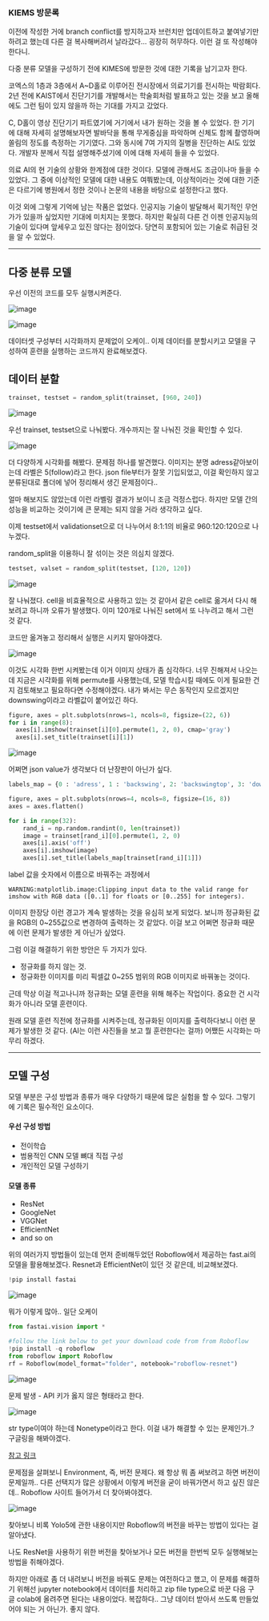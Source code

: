 ### KIEMS 방문록

이전에 작성한 거에 branch conflict를 방지하고자 브런치만 업데이트하고 붙여넣기만 하려고 했는데 다른 걸 복사해버려서 날라갔다... 굉장히 허무하다. 이런 걸 또 작성해야 한다니.

다중 분류 모델을 구성하기 전에 KIMES에 방문한 것에 대한 기록을 남기고자 한다.

코엑스의 1층과 3층에서 A~D홀로 이루어진 전시장에서 의료기기를 전시하는 박람회다. 2년 전에 KAIST에서 진단기기를 개발해서는 학술회처럼 발표하고 있는 것을 보고 올해에도 그런 팀이 있지 않을까
하는 기대를 가지고 갔었다.

C, D홀이 영상 진단기기 파트였기에 거기에서 내가 원하는 것을 볼 수 있었다. 한 기기에 대해 자세히 설명해보자면 발바닥을 통해 무게중심을 파악하며 신체도 함께 촬영하며 쏠림의 정도를 측정하는
기기였다. 그와 동시에 7여 가지의 질병을 진단하는 AI도 있었다. 개발자 분께서 직접 설명해주셨기에 이에 대해 자세히 들을 수 있었다.

의료 AI의 현 기술의 상황와 한계점에 대한 것이다. 모델에 관해서도 조금이나마 들을 수 있었다. 그 중에 이상적인 모델에 대한 내용도 여쭤봤는데, 이상적이라는 것에 대한 기준은 다르기에 병원에서
정한 것이나 논문의 내용을 바탕으로 설정한다고 했다.

이것 외에 그렇게 기억에 남는 작품은 없었다. 인공지능 기술이 발달해서 획기적인 무언가가 있을까 싶었지만 기대에 미치지는 못했다. 하지만 확실히 다른 건 이젠 인공지능의 기술이 있다며 앞세우고
있진 않다는 점이었다. 당연히 포함되어 있는 기술로 취급된 것을 알 수 있었다.

---

## 다중 분류 모델

우선 이전의 코드를 모두 실행시켜준다.

![image](https://user-images.githubusercontent.com/84713532/227820518-4adae6bc-b6c1-44ed-a964-280948e6f17e.png)

![image](https://user-images.githubusercontent.com/84713532/227820500-4197552b-6720-4217-8441-50bbe0e870b2.png)

데이터셋 구성부터 시각화까지 문제없이 오케이.. 이제 데이터를 분할시키고 모델을 구성하여 훈련을 실행하는 코드까지 완료해보겠다.


## 데이터 분할

```py
trainset, testset = random_split(trainset, [960, 240])
```

![image](https://user-images.githubusercontent.com/84713532/227823333-939a9f49-86b0-4059-9b77-690f72024994.png)

우선 trainset, testset으로 나눠봤다. 개수까지는 잘 나눠진 것을 확인할 수 있다.

![image](https://user-images.githubusercontent.com/84713532/227823385-02b91975-c4ba-4632-8fe8-026d937a7c54.png)

더 다양하게 시각화를 해봤다. 문제점 하나를 발견했다. 이미지는 분명 adress같아보이는데 라벨은 5(follow)라고 한다. json file부터가 잘못 기입되었고, 이걸 확인하지 않고 분류된대로
폴더에 넣어 정리해서 생긴 문제점이다..

얼마 해보지도 않았는데 이런 라벨링 결과가 보이니 조금 걱정스럽다. 하지만 모델 간의 성능을 비교하는 것이기에 큰 문제는 되지 않을 거라 생각하고 싶다.

이제 testset에서 validationset으로 더 나누어서 8:1:1의 비율로 960:120:120으로 나누겠다.

random_split을 이용하니 잘 섞이는 것은 의심치 않겠다.

```py
testset, valset = random_split(testset, [120, 120])
```

![image](https://user-images.githubusercontent.com/84713532/227824155-c7774f7c-0148-45f6-bfb0-0ca5b62c5a12.png)

잘 나눠졌다. cell을 비효율적으로 사용하고 있는 것 같아서 같은 cell로 옮겨서 다시 해보려고 하니까 오류가 발생했다. 이미 120개로 나눠진 set에서 또 나누려고 해서 그런 것 같다.

코드만 옮겨놓고 정리해서 실행은 시키지 말아야겠다.

![image](https://user-images.githubusercontent.com/84713532/227824469-523d79c7-8094-4d4d-92ea-38880937202b.png)

이것도 시각화 한번 시켜봤는데 이거 이미지 상태가 좀 심각하다. 너무 진해져서 나오는데 지금은 시각화를 위해 permute를 사용했는데, 모델 학습시킬 때에도 이게 필요한 건지 검토해보고 필요하다면 수정해야겠다. 내가 봐서는 무슨 동작인지 모르겠지만 downswing이라고 라벨값이 붙어있긴 하다.

```py
figure, axes = plt.subplots(nrows=1, ncols=8, figsize=(22, 6))
for i in range(8):
  axes[i].imshow(trainset[i][0].permute(1, 2, 0), cmap='gray')
  axes[i].set_title(trainset[i][1])
```

![image](https://user-images.githubusercontent.com/84713532/227824906-3f599a42-2ab2-424a-83c9-9fa23ec62605.png)

어쩌면 json value가 생각보다 더 난장판이 아닌가 싶다.

```py
labels_map = {0 : 'adress', 1 : 'backswing', 2: 'backswingtop', 3: 'downswing', 4: 'finish', 5: 'follow', 6: 'impact', 7: 'takeback'}

figure, axes = plt.subplots(nrows=4, ncols=8, figsize=(16, 8))
axes = axes.flatten()

for i in range(32):
    rand_i = np.random.randint(0, len(trainset))
    image = trainset[rand_i][0].permute(1, 2, 0)
    axes[i].axis('off')
    axes[i].imshow(image)
    axes[i].set_title(labels_map[trainset[rand_i][1]])   
```

label 값을 숫자에서 이름으로 바꿔주는 과정에서 

```
WARNING:matplotlib.image:Clipping input data to the valid range for imshow with RGB data ([0..1] for floats or [0..255] for integers).
```

이미지 한장당 이런 경고가 계속 발생하는 것을 유심히 보게 되었다. 보니까 정규화된 값을 RGB의 0~255값으로 변경하여 출력하는 것 같았다.
이걸 보고 어쩌면 정규화 때문에 이런 문제가 발생한 게 아닌가 싶었다.

그럼 이걸 해결하기 위한 방안은 두 가지가 있다.

- 정규화를 하지 않는 것.
- 정규화한 이미지를 미리 픽셀값 0~255 범위의 RGB 이미지로 바꿔놓는 것이다.

근데 막상 이걸 적고나니까 정규화는 모델 훈련을 위해 해주는 작업이다. 중요한 건 시각화가 아니라 모델 훈련이다.

원래 모델 훈련 직전에 정규화를 시켜주는데, 정규화된 이미지를 출력하다보니 이런 문제가 발생한 것 같다. (AI는 이런 사진들을 보고 뭘 훈련한다는 걸까)
어쨌든 시각화는 마무리 하겠다.

---

## 모델 구성

모델 부분은 구성 방법과 종류가 매우 다양하기 때문에 많은 실험을 할 수 있다. 그렇기에 기록은 필수적인 요소이다.

#### 우선 구성 방법

- 전이학습
- 범용적인 CNN 모델 뼈대 직접 구성
- 개인적인 모델 구성하기

#### 모델 종류

- ResNet
- GoogleNet
- VGGNet
- EfficientNet
- and so on

위의 여러가지 방법들이 있는데 먼저 준비해두었던 Roboflow에서 제공하는 fast.ai의 모델을 활용해보겠다. Resnet과 EfficientNet이 있던 것 같은데, 비교해보겠다.

```py
!pip install fastai
```

![image](https://user-images.githubusercontent.com/84713532/227827861-73d029f1-bda7-465e-b7c1-d2e1f3b1a6b9.png)

뭐가 이렇게 많아.. 일단 오케이

```py
from fastai.vision import *
```

```py
#follow the link below to get your download code from from Roboflow
!pip install -q roboflow
from roboflow import Roboflow
rf = Roboflow(model_format="folder", notebook="roboflow-resnet")
```

![image](https://user-images.githubusercontent.com/84713532/227827934-388b8075-6482-401a-8637-d13178b83cf9.png)

문제 발생 - API 키가 옳지 않은 형태라고 한다.

![image](https://user-images.githubusercontent.com/84713532/227828148-d8faf789-52fa-4fa7-b966-fa08aa45c7b3.png)

str type이여야 하는데 Nonetype이라고 한다. 이걸 내가 해결할 수 있는 문제인가..?
구글링을 해봐야겠다.

[참고 링크](https://github.com/facebookresearch/detectron2/issues/3649)

문제점을 살펴보니 Environment, 즉, 버전 문제다. 왜 항상 뭐 좀 써보려고 하면 버전이 문제일까.. 다른 선택지가 많은 상황에서 이렇게 버전을 굳이 바꿔가면서 하고 싶진 않은데..
Roboflow 사이트 들어가서 더 찾아봐야겠다.

![image](https://user-images.githubusercontent.com/84713532/227828935-66baed88-b60d-4316-accf-1e505a0f0aef.png)

찾아보니 비록 Yolo5에 관한 내용이지만 Roboflow의 버전을 바꾸는 방법이 있다는 걸 알아냈다.

나도 ResNet을 사용하기 위한 버전을 찾아보거나 모든 버전을 한번씩 모두 실행해보는 방법을 취해야겠다.

하지만 아래로 좀 더 내려보니 버전을 바꿔도 문제는 여전하다고 했고, 이 문제를 해결하기 위해선 jupyter notebook에서 데이터를 처리하고 zip file type으로 바꾼 다음 구글 colab에 올려주면 된다는 내용이었다. 복잡하다.. 그냥 데이터 받아서 쓰도록 만들었어야 되는 거 아닌가. 좋지 않다.





















